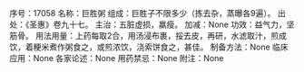 序号：17058
名称：巨胜粥
组成：巨胜子不限多少（拣去杂，蒸曝各9遍）。
出处：《圣惠》卷九十七。
主治：五脏虚损，羸瘦。
加减：None
功效：益气力，坚筋骨。
用法用量：上药每取2合，用汤浸布裹，挼去皮，再研，水滤取汁，煎成饮，着粳米煮作粥食之，或煎浓饮，浇索饼食之，甚佳。
制备方法：None
临床应用：None
各家论述：None
用药禁忌：None
附注：None
